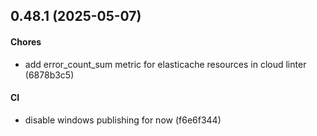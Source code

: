 ## 0.48.1 (2025-05-07)

#### Chores

* add error_count_sum metric for elasticache resources in cloud linter (6878b3c5)

#### CI

* disable windows publishing for now (f6e6f344)

